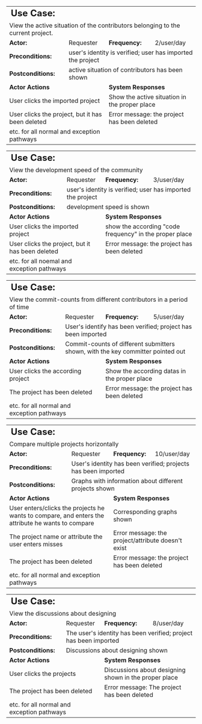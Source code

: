 

<table>
    <tr>
        <td colspan = 4 style="font-size:24px">
            <strong>Use Case:</strong>
        </td>
    </tr>
    <tr>
        <td colspan = 4>
        View the active situation of the contributors belonging to the current project.
        </td>
    </tr>
    <tr>
        <td><strong>Actor:</strong></td>
        <td>Requester</td>
        <td><strong>Frequency:</strong></td>
        <td>2/user/day</td>
    </tr>
    <tr>
        <td><strong>Preconditions:</strong></td>
        <td colspan = 3>user's identity is verified; user has imported the project</td>
    </tr>
    <tr>
        <td><strong>Postconditions:</strong></td>
        <td colspan = 3>active situation of contributors has been shown</td>
    </tr>
    <tr>
        <td colspan = 2><strong>Actor Actions</strong></td>
        <td colspan = 2><strong>System Responses</strong></td>
    </tr>
    <tr>
        <td colspan = 2>User clicks the imported project</td>
        <td colspan = 2>Show the active situation in the proper place</td>
    </tr>
    <tr>
        <td colspan = 2>User clicks the project, but it has been deleted</td>
        <td colspan = 2>Error message: the project has been deleted</td>
    </tr>
    <tr>
        <td colspan = 2>etc. for all normal and exception pathways</td>
        <td colspan = 2></td>
    </tr>
</table>

<table>
    <tr>
        <td colspan = 4 style="font-size:24px">
            <strong>Use Case:</strong>
        </td>
    </tr>
    <tr>
        <td colspan = 4>
        	View the development speed of the community
        </td>
    </tr>
    <tr>
        <td><strong>Actor:</strong></td>
        <td>Requester</td>
        <td><strong>Frequency:</strong></td>
        <td>3/user/day</td>
    </tr>
    <tr>
        <td><strong>Preconditions:</strong></td>
        <td colspan = 3>user's identity is verified; user has imported the project</td>
    </tr>
    <tr>
        <td><strong>Postconditions:</strong></td>
        <td colspan = 3>development speed is shown</td>
    </tr>
    <tr>
        <td colspan = 2><strong>Actor Actions</strong></td>
        <td colspan = 2><strong>System Responses</strong></td>
    </tr>
    <tr>
        <td colspan = 2>User clicks the imported project</td>
        <td colspan = 2>show the according "code frequency" in the proper place</td>
    </tr>
    <tr>
        <td colspan = 2>User clicks the project, but it has been deleted</td>
        <td colspan = 2>Error message: the project has been deleted</td>
    </tr>
    <tr>
        <td colspan = 2>etc. for all noemal and exception pathways</td>
        <td colspan = 2></td>
    </tr>
</table>

<table>
    <tr>
        <td colspan = 4 style="font-size:24px">
            <strong>Use Case:</strong>
        </td>
    </tr>
    <tr>
        <td colspan = 4>
        	View the commit-counts from different contributors in a period of time
        </td>
    </tr>
    <tr>
        <td><strong>Actor:</strong></td>
        <td>Requester</td>
        <td><strong>Frequency:</strong></td>
        <td>5/user/day</td>
    </tr>
    <tr>
        <td><strong>Preconditions:</strong></td>
        <td colspan = 3>User's identify has been verified; project has been imported</td>
    </tr>
    <tr>
        <td><strong>Postconditions:</strong></td>
        <td colspan = 3>Commit-counts of different submitters shown, with the key committer pointed out</td>
    </tr>
    <tr>
        <td colspan = 2><strong>Actor Actions</strong></td>
        <td colspan = 2><strong>System Responses</strong></td>
    </tr>
    <tr>
        <td colspan = 2>User clicks the according project</td>
        <td colspan = 2>Show the according datas in the proper place</td>
    </tr>
    <tr>
        <td colspan = 2>The project has been deleted</td>
        <td colspan = 2>Error message: the project has been deleted</td>
    </tr>
    <tr>
        <td colspan = 2>etc. for all normal and exception pathways</td>
        <td colspan = 2></td>
    </tr>
</table>

<table>
    <tr>
        <td colspan = 4 style="font-size:24px">
            <strong>Use Case:</strong>
        </td>
    </tr>
    <tr>
        <td colspan = 4>
        	Compare multiple projects horizontally
        </td>
    </tr>
    <tr>
        <td><strong>Actor:</strong></td>
        <td>Requester</td>
        <td><strong>Frequency:</strong></td>
        <td>10/user/day</td>
    </tr>
    <tr>
        <td><strong>Preconditions:</strong></td>
        <td colspan = 3>User's identity has been verified; projects has been imported</td>
    </tr>
    <tr>
        <td><strong>Postconditions:</strong></td>
        <td colspan = 3>Graphs with information about different projects shown</td>
    </tr>
    <tr>
        <td colspan = 2><strong>Actor Actions</strong></td>
        <td colspan = 2><strong>System Responses</strong></td>
    </tr>
    <tr>
        <td colspan = 2>User enters/clicks the projects he wants to compare, and enters the attribute he wants to compare</td>
        <td colspan = 2>Corresponding graphs shown</td>
    </tr>
    <tr>
        <td colspan = 2>The project name or attribute the user enters misses</td>
        <td colspan = 2>Error message: the project/attribute doesn't exist</td>
    </tr>
    <tr>
        <td colspan = 2>The project has been deleted</td>
        <td colspan = 2>Error message: the project has been deleted</td>
    </tr>
    <tr>
        <td colspan = 2>etc. for all normal and exception pathways</td>
        <td colspan = 2></td>
    </tr>
</table>

<table>
    <tr>
        <td colspan = 4 style="font-size:24px">
            <strong>Use Case:</strong>
        </td>
    </tr>
    <tr>
        <td colspan = 4>
        	View the discussions about designing
        </td>
    </tr>
    <tr>
        <td><strong>Actor:</strong></td>
        <td>Requester</td>
        <td><strong>Frequency:</strong></td>
        <td>8/user/day</td>
    </tr>
    <tr>
        <td><strong>Preconditions:</strong></td>
        <td colspan = 3>The user's identity has been verified; project has been imported</td>
    </tr>
    <tr>
        <td><strong>Postconditions:</strong></td>
        <td colspan = 3>Discussions about designing shown</td>
    </tr>
    <tr>
        <td colspan = 2><strong>Actor Actions</strong></td>
        <td colspan = 2><strong>System Responses</strong></td>
    </tr>
    <tr>
        <td colspan = 2>User clicks the projects</td>
        <td colspan = 2>Discussions about designing shown in the proper place</td>
    </tr>
    <tr>
        <td colspan = 2>The project has been deleted</td>
        <td colspan = 2>Error message: The project has been deleted</td>
    </tr>
    <tr>
        <td colspan = 2>etc. for all normal and exception pathways</td>
        <td colspan = 2></td>
    </tr>
</table>